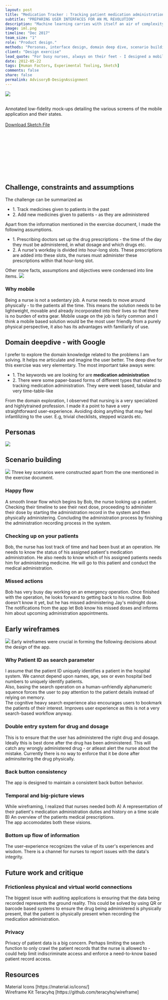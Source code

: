 ```yaml
---
layout: post
title: "Medication Tracker : Tracking patient medication administration routines and history for nurses."
subtitle: "PREPARING USER INTERFACES FOR AN ML REVOLUTION"
description: "Machine learning carries with itself an air of complexity, of black-box-ness. Products have been making use of ML but this technology remains heavily abstracted to the end-user. The project explores the possibility of exposing ML systems to non-expert users through visualizations."
image: iml.png
timeline: "Dec 2017"
team_size: "1"
role: "Product design."
methods: "Personas, interface design, domain deep dive, scenario building"
client: "Design exercise"
lead_quote: "For busy nurses, always on their feet - I designed a mobile interface that helps them track past and upcoming medication administration tasks."
date: 2012-05-22
tags: [Human Factors, Experimental Tooling, Sketch]
comments: false
share: false
permalink: AdvisoryB-DesignAssignment
---
```

<div class="btn-div">
	<img class="wide-img" src="{{ site.url }}{{ site.baseurl }}/images/Annotated_Low.png"/><br/><br/>
  <p>Annotated low-fidelity mock-ups detailing the various screens of the mobile application and their states.<br/><br/><a class="waves-effect waves-light btn" href="{{ site.url }}{{ site.baseurl }}/images/AdvisoryBoard_AkashShetye.sketch">Download Sketch File</a></p>
</div>

<br/>
<br/>
<br/>
<br/>
<br/>
<br/>
<br/>
<br/>
<h2>Challenge, constraints and assumptions</h2>
The challenge can be summarized as
<ul>
<li>1. Track medicines given to patients in the past</li>
<li>2. Add new medicines given to patients - as they are administered</li>
</ul>
Apart from the information mentioned in the exercise document, I made the following assumptions.
<ul>
	<li>1. Prescribing doctors set up the drug prescriptions - the time of the day they must be administered, in what dosage and which drugs etc.</li>
	<li>2. A nurse's workday is divided into hour-long slots. These prescriptions are added into these slots, the nurses must administer these prescriptions within that hour-long slot.</li>
</ul>
Other more facts, assumptions and objectives were condensed into line items.
<img src="{{ site.url }}{{ site.baseurl }}/images/assumptions.jpg"/>
<h3>Why mobile</h3>
Being a nurse is not a sedentary job. A nurse needs to move around physically - to the patients all the time. This means the solution needs to be lightweight, movable and already incorporated into their lives so that there is no burden of extra gear. Mobile usage on the job is fairly common and I think a mobile based solution would be the most user friendly from a purely physical perspective, it also has its advantages with familiarity of use.
<h2>Domain deepdive - with Google</h2>
I prefer to explore the domain knowledge related to the problems I am solving. It helps me articulate and imagine the user better. The deep dive for this exercise was very elementary. The most important take aways were:
<ul>
	<li>1. The keywords we are looking for are <b>medication administration</b></li>
	<li>2. There were some paper-based forms of different types that related to tracking medication administration. They were week based, tabular and very time-table-like</li>
</ul>
From the domain exploration, I observed that nursing is a very specialized and highlytrained profession. I made it a point to have a very straightforward user-experience. Avoiding doing anything that may feel infantilizing to the user. E.g, trivial checklists, stepped wizards etc.
<h2>Personas</h2>
<img src="{{ site.url }}{{ site.baseurl }}/images/personas.jpg"/>
<h2>Scenario building</h2>
<img src="{{ site.url }}{{ site.baseurl }}/images/scenario.jpg"/>
Three key scenarios were constructed apart from the one mentioned in the exercise document.
<h3>Happy flow</h3>
A smooth linear flow which begins by Bob, the nurse looking up a patient. Checking their timeline to see their next dose, proceeding to administer their dose by starting the administration record in the system and then physically administering. Concluding the administration process by finishing the administration recording process in the system.
<h3>Checking up on your patients</h3>
Bob, the nurse has lost track of time and had been bust at an operation. He needs to know the status of his assigned patient's medication administration. He also needs to know which of his assigned patients needs him for administering medicine. He will go to this patient and conduct the medical administration.
<h3>Missed actions</h3>
Bob has very busy day working on an emergency operation. Once finished with the operation, he looks forward to getting back to his routine. Bob doesn't know it yet, but he has missed administering Jay's midnight dose. The notifications from the app let Bob know his missed doses and informs him about upcoming administration appointments.
<h2>Early wireframes</h2>
<img src="{{ site.url }}{{ site.baseurl }}/images/wireframes.jpg"/>
Early wireframes were crucial in forming the following decisions about the design of the app.
<h3>Why Patient ID as search parameter</h3>
I assume that the patient ID uniquely identifies a patient in the hospital system. We cannot depend upon names, age, sex or even hospital bed numbers to uniquely identify patients.<br/>
Also, basing the search operation on a human-unfriendly alphanumeric squence forces the user to pay attention to the patient details instead of relying on memory.<br/>
The cognitive heavy search experience also encourages users to bookmark the patients of their interest. Improves user experience as this is not a very search-based workflow anyway.<br/>
<h3>Double entry system for drug and dosage</h3>
This is to ensure that the user has administered the right drug and dosage. Ideally this is best done after the drug has been administered. This will catch any wrongly administered drug - or atleast alert the nurse about the mistake. Currently there is no way to enforce that it be done after adminsitering the drug physically.
<h3>Back button consistency</h3>
The app is designed to maintain a consistent back button behavior.
<h3>Temporal and big-picture views</h3>
While wireframing, I realized that nurses needed both A) A representation of their patient's medication administration duties and history on a time scale B) An overview of the patients medical prescriptions.<br/>
The app accomodates both these visions.
<h3>Bottom up flow of information</h3>
The user-experience recognizes the value of its user's experiences and wisdom. There is a channel for nurses to report issues with the data's integrity.
<h2>Future work and critique</h2>
<h3>Frictionless physical and virtual world connections</h3>
The biggest issue with auditing applications is ensuring that the data being recorded represents the ground reality. This could be solved by using QR or barcode based systems to ensure the drug being administered is physically present, that the patient is physically present when recording the medication administration.
<h3>Privacy</h3>
Privacy of patient data is a big concern. Perhaps limiting the search function to only crawl the patient records that the nurse is allowed to - could help limit indiscriminate access and enforce a need-to-know based patient record access.
<h2>Resources</h2>
Material Icons [https://material.io/icons/]<br/>
Wireframe Kit Teracyhq [https://github.com/teracyhq/wireframe]